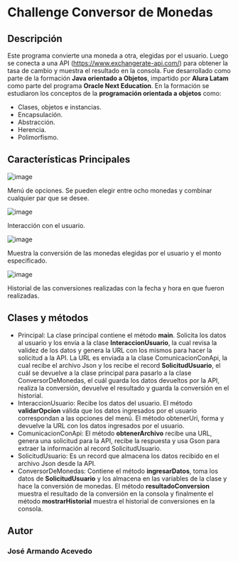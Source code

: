 # Challenge Conversor de Monedas

## Descripción
Este programa convierte una moneda a otra, elegidas por el usuario. Luego se conecta a una API (https://www.exchangerate-api.com/) para obtener la tasa de cambio y muestra el resultado en la consola. Fue desarrollado como parte de la formación **Java orientado a Objetos**, impartido por **Alura Latam** como parte del programa **Oracle Next Education**.  En la 
formación se estudiaron los conceptos de la **programación orientada a objetos** como:
  - Clases, objetos e instancias.
  - Encapsulación.
  - Abstracción.
  - Herencia.
  - Polimorfismo.

## Características Principales

![image](https://github.com/JoseAAPDS/Conversor-de-Monedas/assets/147453435/7b872d20-2f93-4ab4-a55a-f1d218c65687)

Menú de opciones. Se pueden elegir entre ocho monedas y combinar cualquier par que se desee.

![image](https://github.com/JoseAAPDS/Conversor-de-Monedas/assets/147453435/adea38f3-f4c9-4edc-9c8a-dab9adbbef25)

Interacción con el usuario.

![image](https://github.com/JoseAAPDS/Conversor-de-Monedas/assets/147453435/96d29604-a6ac-4d08-9489-218da79119bb)

Muestra la conversión de las monedas elegidas por el usuario y el monto especificado.

![image](https://github.com/JoseAAPDS/Conversor-de-Monedas/assets/147453435/60500ce5-1abf-4df9-9646-03679d6c6f05)

Historial de las conversiones realizadas con la fecha y hora en que fueron realizadas.

## Clases y métodos

  - Principal: La clase principal contiene el método **main**.  Solicita los datos al usuario y los envia a la clase **InteraccionUsuario**, la cual revisa la 
    validez de los datos y genera la URL con los mismos para hacer la solicitud a la API.  La URL es enviada a la clase ComunicacionConApi, la cual recibe el
    archivo Json y los recibe el record **SolicitudUsuario**, el cuál se devuelve a la clase principal para pasarlo a la clase ConversorDeMonedas, el cuál guarda
    los datos devueltos por la API, realiza la conversión, devuelve el resultado y guarda la conversión en el historial.
  - InteraccionUsuario:  Recibe los datos del usuario.  El método **validarOpcion** válida que los datos ingresados por el usuario correspondan a las opciones del
    menú.  El método obtenerUri, forma y devuelve la URL con los datos ingresados por el usuario. 
  - ComunicacionConApi:  El método **obtenerArchivo** recibe una URL, genera una solicitud para la API, recibe la respuesta y usa Gson para extraer la información al record
    SolicitudUsuario.
  - SolicitudUsuario:  Es un record que almacena los datos recibido en el archivo Json desde la API.
  - ConversorDeMonedas: Contiene el método **ingresarDatos**, toma los datos de **SolicitudUsuario** y los almacena en las variables de la clase y hace la conversión de monedas.
    El método **resultadoConversion** muestra el resultado de la conversión en la consola y finalmente el método **mostrarHistorial** muestra el historial de conversiones en la consola.

## Autor

  ### José Armando Acevedo
  
  




